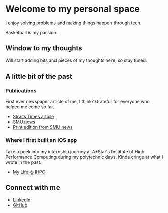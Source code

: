 # Welcome to my personal space

I enjoy solving problems and making things happen through tech.

Basketball is my passion.

## Window to my thoughts

Will start adding bits and pieces of my thoughts here, so stay tuned.

## A little bit of the past

### Publications

First ever newspaper article of me, I think? Grateful for everyone who helped me come so far.

- [Straits Times article](https://www.straitstimes.com/singapore/education/gaming-passion-sets-graduate-on-it-career-path)
- [SMU news](https://news.smu.edu.sg/news/2018/01/27/gaming-passion-sets-graduate-it-career-path)
- [Print edition from SMU news](https://news.smu.edu.sg/sites/news.smu.edu.sg/files/newsroom-pdf/20180227-STPM-TopOfTheNews-A06-33x11.pdf)

### Where I first built an iOS app

Take a peek into my internship journey at A*Star's Institute of High Performance Computing during my polytechnic days. Kinda cringe at what I wrote in the past.

- [My Life @ IHPC](https://alex-ihpc.blogspot.com/)

## Connect with me

- [LinkedIn](https://www.linkedin.com/in/alexngconnects/)
- [GitHub](https://github.com/axxng)
